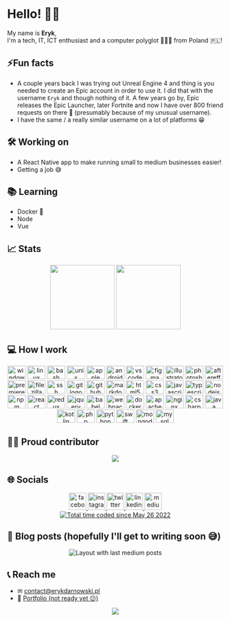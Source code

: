 # Hello! 👋🏼

My name is **Eryk**,\
I'm a tech, IT, ICT enthusiast and a computer polyglot 👨🏼‍💻 from Poland 🇵🇱!</p>

## ⚡Fun facts

- A couple years back I was trying out Unreal Engine 4 and thing is you needed to create an Epic account in order to use it. I did that with the username `Eryk` and though nothing of it. A few years go by, Epic releases the Epic Launcher, later Fortnite and now I have over 800 friend requests on there 🤯 (presumably because of my unusual username).
- I have the same / a really similar username on a lot of platforms 😁

## 🛠 Working on

- A React Native app to make running small to medium businesses easier!
- Getting a job 😅

## 📚 Learning

- Docker 🐳
- Node
- Vue

## 📈 Stats

<div align="center">
  <img src="https://github-readme-stats.vercel.app/api?show_icons=true&username=ErykDarnowski&theme=monokai&hide_border=true&include_all_commits=true&count_private=true" height="150" />
  <img src="https://github-readme-streak-stats.herokuapp.com/?user=ErykDarnowski&theme=monokai&hide_border=true" height="150" />
</div>

## 💻 How I work

<div align="center">
  <img src="https://cdn.jsdelivr.net/gh/devicons/devicon/icons/windows8/windows8-original.svg" height="31" width="42" alt="windows8 logo"  />
  <img src="https://cdn.jsdelivr.net/gh/devicons/devicon/icons/linux/linux-original.svg" height="31" width="42" alt="linux logo"  />
  <img src="https://cdn.jsdelivr.net/gh/devicons/devicon/icons/bash/bash-original.svg" height="31" width="42" alt="bash logo"  />
  <img src="https://cdn.jsdelivr.net/gh/devicons/devicon/icons/unix/unix-original.svg" height="31" width="42" alt="unix logo"  />
  <img src="https://cdn.jsdelivr.net/gh/devicons/devicon/icons/apple/apple-original.svg" height="31" width="42" alt="apple logo"  />
  <img src="https://cdn.jsdelivr.net/gh/devicons/devicon/icons/android/android-original.svg" height="31" width="42" alt="android logo"  />
  <img src="https://cdn.jsdelivr.net/gh/devicons/devicon/icons/vscode/vscode-original.svg" height="31" width="42" alt="vscode logo"  />
  <img src="https://cdn.jsdelivr.net/gh/devicons/devicon/icons/figma/figma-original.svg" height="31" width="42" alt="figma logo"  />
  <img src="https://cdn.jsdelivr.net/gh/devicons/devicon/icons/illustrator/illustrator-plain.svg" height="31" width="42" alt="illustrator logo"  />
  <img src="https://cdn.jsdelivr.net/gh/devicons/devicon/icons/photoshop/photoshop-plain.svg" height="31" width="42" alt="photoshop logo"  />
  <img src="https://cdn.jsdelivr.net/gh/devicons/devicon/icons/aftereffects/aftereffects-original.svg" height="31" width="42" alt="aftereffects logo"  />
  <img src="https://cdn.jsdelivr.net/gh/devicons/devicon/icons/premierepro/premierepro-plain.svg" height="31" width="42" alt="premierepro logo"  />
  <img src="https://cdn.jsdelivr.net/gh/devicons/devicon/icons/filezilla/filezilla-plain.svg" height="31" width="42" alt="filezilla logo"  />
  <img src="https://cdn.jsdelivr.net/gh/devicons/devicon/icons/ssh/ssh-original.svg" height="31" width="42" alt="ssh logo"  />
  <img src="https://cdn.jsdelivr.net/gh/devicons/devicon/icons/git/git-original.svg" height="31" width="42" alt="git logo"  />
  <img src="https://cdn.jsdelivr.net/gh/devicons/devicon/icons/github/github-original.svg" height="31" width="42" alt="github logo"  />
  <img src="https://cdn.jsdelivr.net/gh/devicons/devicon/icons/markdown/markdown-original.svg" height="31" width="42" alt="markdown logo"  />
  <img src="https://cdn.jsdelivr.net/gh/devicons/devicon/icons/html5/html5-original.svg" height="31" width="42" alt="html5 logo"  />
  <img src="https://cdn.jsdelivr.net/gh/devicons/devicon/icons/css3/css3-original.svg" height="31" width="42" alt="css3 logo"  />
  <img src="https://cdn.jsdelivr.net/gh/devicons/devicon/icons/javascript/javascript-original.svg" height="31" width="42" alt="javascript logo"  />
  <img src="https://cdn.jsdelivr.net/gh/devicons/devicon/icons/typescript/typescript-original.svg" height="31" width="42" alt="typescript logo"  />
  <img src="https://cdn.jsdelivr.net/gh/devicons/devicon/icons/nodejs/nodejs-original.svg" height="31" width="42" alt="nodejs logo"  />
  <img src="https://cdn.jsdelivr.net/gh/devicons/devicon/icons/npm/npm-original-wordmark.svg" height="31" width="42" alt="npm logo"  />
  <img src="https://cdn.jsdelivr.net/gh/devicons/devicon/icons/react/react-original.svg" height="31" width="42" alt="react logo"  />
  <img src="https://cdn.jsdelivr.net/gh/devicons/devicon/icons/redux/redux-original.svg" height="31" width="42" alt="redux logo"  />
  <img src="https://cdn.jsdelivr.net/gh/devicons/devicon/icons/jquery/jquery-original.svg" height="31" width="42" alt="jquery logo"  />
  <img src="https://cdn.jsdelivr.net/gh/devicons/devicon/icons/babel/babel-original.svg" height="31" width="42" alt="babel logo"  />
  <img src="https://cdn.jsdelivr.net/gh/devicons/devicon/icons/webpack/webpack-original.svg" height="31" width="42" alt="webpack logo"  />
  <img src="https://cdn.jsdelivr.net/gh/devicons/devicon/icons/docker/docker-original.svg" height="31" width="42" alt="docker logo"  />
  <img src="https://cdn.jsdelivr.net/gh/devicons/devicon/icons/apache/apache-original.svg" height="31" width="42" alt="apache logo"  />
  <img src="https://cdn.jsdelivr.net/gh/devicons/devicon/icons/nginx/nginx-original.svg" height="31" width="42" alt="nginx logo"  />
  <img src="https://cdn.jsdelivr.net/gh/devicons/devicon/icons/csharp/csharp-original.svg" height="31" width="42" alt="csharp logo"  />
  <img src="https://cdn.jsdelivr.net/gh/devicons/devicon/icons/java/java-original.svg" height="31" width="42" alt="java logo"  />
  <img src="https://cdn.jsdelivr.net/gh/devicons/devicon/icons/kotlin/kotlin-original.svg" height="31" width="42" alt="kotlin logo"  />
  <img src="https://cdn.jsdelivr.net/gh/devicons/devicon/icons/php/php-original.svg" height="31" width="42" alt="php logo"  />
  <img src="https://cdn.jsdelivr.net/gh/devicons/devicon/icons/python/python-original.svg" height="31" width="42" alt="python logo"  />
  <img src="https://cdn.jsdelivr.net/gh/devicons/devicon/icons/swift/swift-original.svg" height="31" width="42" alt="swift logo"  />
  <img src="https://cdn.jsdelivr.net/gh/devicons/devicon/icons/mongodb/mongodb-original.svg" height="31" width="42" alt="mongodb logo"  />
  <img src="https://cdn.jsdelivr.net/gh/devicons/devicon/icons/mysql/mysql-original.svg" height="31" width="42" alt="mysql logo"  />
</div>

## 🐱‍🏍 Proud contributor

<div align="center">
  <a href="https://github.com/cschlosser/doxdocgen">
    <img src="https://github-readme-stats.vercel.app/api/pin/?username=ErykDarnowski&theme=monokai&hide_border=true&repo=return-youtube-dislike" />
  </a>  
</div>

## 🌐 Socials

<div align="center">
  <a href="https://www.facebook.com/eryk.darnowski/">
    <img src="https://img.shields.io/static/v1?message=Facebook&logo=facebook&label=&color=1877F2&logoColor=white&labelColor=&style=for-the-badge" height="40" alt="facebook logo" />
  </a>
  <a href="https://www.instagram.com/erykdarnowski/">
    <img src="https://img.shields.io/static/v1?message=Instagram&logo=instagram&label=&color=E4405F&logoColor=white&labelColor=&style=for-the-badge" height="40" alt="instagram logo" />
  </a>
  <a href="https://twitter.com/erykdarnowski">
    <img src="https://img.shields.io/static/v1?message=Twitter&logo=twitter&label=&color=1DA1F2&logoColor=white&labelColor=&style=for-the-badge" height="40" alt="twitter logo" />
  </a>
  <a href="https://www.linkedin.com/in/eryk-darnowski-12981a228/">
    <img src="https://img.shields.io/static/v1?message=LinkedIn&logo=linkedin&label=&color=0077B5&logoColor=white&labelColor=&style=for-the-badge" height="40" alt="linkedin logo" />
  </a>
  <a href="https://medium.com/@erykdarnowski">
    <img src="https://img.shields.io/static/v1?message=Medium&logo=medium&label=&color=12100E&logoColor=white&labelColor=&style=for-the-badge" height="40" alt="medium logo"/>
  </a>
  <br/>
  <a href="https://wakatime.com/@b1117edb-fe95-4f32-86dc-c2ec70524094"><img src="https://wakatime.com/badge/user/b1117edb-fe95-4f32-86dc-c2ec70524094.svg" alt="Total time coded since May 26 2022" /></a>
</div>

## 📝 Blog posts (hopefully I'll get to writing soon 😅)

<div align="center">
  <img src="https://github-read-medium-git-main.pahlevikun.vercel.app/latest?limit=4&username=@erykdarnowski&theme=dark" alt="Layout with last medium posts" />
</div>

## 📞 Reach me

- ✉ <a href="mailto:contact@erykdarnowski.pl">contact@erykdarnowski.pl</a>
- 👔 <a href="https://www.erykdarnowski.pl">Portfolio (not ready yet 😕)</a>

<div align="center">
  <img src="https://profile-counter.glitch.me/ErykDarnowski/count.svg?" />
</div>
